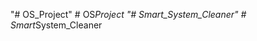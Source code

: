 "# OS_Project" 
#   O S _ P r o j e c t  
 "# Smart_System_Cleaner" 
#   S m a r t _ S y s t e m _ C l e a n e r  
 